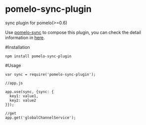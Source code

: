 pomelo-sync-plugin
==================

sync plugin for pomelo(>=0.6)


Use [pomelo-sync](https://github.com/NetEase/pomelo-sync) to compose this plugin, you can check the detail information in [here](https://github.com/NetEase/pomelo-sync/blob/master/README.md).


#Installation

```
npm install pomelo-sync-plugin
```

#Usage

```
var sync = require('pomelo-sync-plugin');

//app.js

app.use(sync, {sync: {
  key1: value1,
  key2: value2
}});

//get
app.get('globalChannelService');
```
